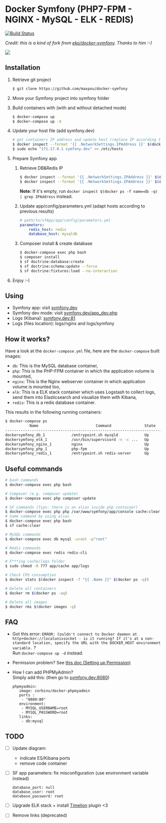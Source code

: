 # Docker Symfony (PHP7-FPM - NGINX - MySQL - ELK - REDIS)

[![Build Status](https://travis-ci.org/maxpou/docker-symfony.svg?branch=master)](https://travis-ci.org/maxpou/docker-symfony)

*Credit: this is a kind of fork from [eko/docker-symfony](https://github.com/eko/docker-symfony). Thanks to him :-)*

![](http://www.maxpou.fr/images/articles/symfony-docker/schema.png)

## Installation

1. Retrieve git project

    ```bash
    $ git clone https://github.com/maxpou/docker-symfony
    ```

2. Move your Symfony project into symfony folder
3. Build containers with (with and without detached mode)

    ```bash
    $ docker-compose up
    $ docker-compose up -d
    ```

4. Update your host file (add symfony.dev)

    ```bash
    # get containers IP address and update host (replace IP according to your configuration)
    $ docker inspect --format '{{ .NetworkSettings.IPAddress }}' $(docker ps -f name=nginx -q)
    $ sudo echo "171.17.0.1 symfony.dev" >> /etc/hosts
    ```

5. Prepare Symfony app
    1. Retrieve DB&Redis IP

        ```bash
        $ docker inspect --format '{{ .NetworkSettings.IPAddress }}' $(docker ps -f name=db -q)
        $ docker inspect --format '{{ .NetworkSettings.IPAddress }}' $(docker ps -f name=redis -q)
        ```

        **Note:** If it's empty, run `docker inspect $(docker ps -f name=db -q) | grep IPAddress` instead.

    2. Update app/config/parameters.yml (adapt hosts according to previous results)

        ```yml
        # path/to/sfApp/app/config/parameters.yml
        parameters:
            redis_host: redis
            database_host: mysqldb
        ```

    3. Composer install & create database

        ```bash
        $ docker-compose exec php bash
        $ composer install
        $ sf doctrine:database:create
        $ sf doctrine:schema:update --force
        $ sf doctrine:fixtures:load --no-interaction
        ```

6. Enjoy :-)

## Using

* Symfony app: visit [symfony.dev](http://symfony.dev)  
* Symfony dev mode: visit [symfony.dev/app_dev.php](http://symfony.dev/app_dev.php)  
* Logs (Kibana): [symfony.dev:81](http://symfony.dev:81)
* Logs (files location): logs/nginx and logs/symfony

## How it works?

Have a look at the `docker-compose.yml` file, here are the `docker-compose` built images:

* `db`: This is the MySQL database container,
* `php`: This is the PHP-FPM container in which the application volume is mounted,
* `nginx`: This is the Nginx webserver container in which application volume is mounted too,
* `elk`: This is a ELK stack container which uses Logstash to collect logs, send them into Elasticsearch and visualize them with Kibana,
* `redis`: This is a redis database container.

This results in the following running containers:

```bash
$ docker-compose ps
           Name                          Command               State              Ports            
--------------------------------------------------------------------------------------------------
dockersymfony_db_1            /entrypoint.sh mysqld            Up      0.0.0.0:3306->3306/tcp      
dockersymfony_elk_1           /usr/bin/supervisord -n -c ...   Up      0.0.0.0:81->80/tcp          
dockersymfony_nginx_1         nginx                            Up      443/tcp, 0.0.0.0:80->80/tcp
dockersymfony_php_1           php-fpm                          Up      0.0.0.0:9000->9000/tcp      
dockersymfony_redis_1         /entrypoint.sh redis-server      Up      0.0.0.0:6379->6379/tcp      
```

## Useful commands

```bash
# bash commands
$ docker-compose exec php bash

# Composer (e.g. composer update)
$ docker-compose exec php composer update

# SF commands (Tips: there is an alias inside php container)
$ docker-compose exec php php /var/www/symfony/app/console cache:clear
# Same command by using alias
$ docker-compose exec php bash
$ sf cache:clear

# MySQL commands
$ docker-compose exec db mysql -uroot -p"root"

# Redis commands
$ docker-compose exec redis redis-cli

# F***ing cache/logs folder
$ sudo chmod -R 777 app/cache app/logs

# Check CPU consumption
$ docker stats $(docker inspect -f "{{ .Name }}" $(docker ps -q))

# Delete all containers
$ docker rm $(docker ps -aq)

# Delete all images
$ docker rmi $(docker images -q)
```

## FAQ

* Got this error: `ERROR: Couldn't connect to Docker daemon at http+docker://localunixsocket - is it running?
If it's at a non-standard location, specify the URL with the DOCKER_HOST environment variable.` ?  
Run `docker-compose up -d` instead.

* Permission problem? See [this doc (Setting up Permission)](http://symfony.com/doc/current/book/installation.html#checking-symfony-application-configuration-and-setup)

* How I can add PHPMyAdmin?  
Simply add this: (then go to [symfony.dev:8080](http://symfony.dev:8080))

    ```
    phpmyadmin:
       image: corbinu/docker-phpmyadmin
       ports :
        - "8080:80"
       environment:
        - MYSQL_USERNAME=root
        - MYSQL_PASSWORD=root
       links:
        - db:mysql
    ```

## TODO

- [ ] Update diagram:
    * indicate ES/Kibana ports
    * remove code container
- [ ] SF app parameters: fix misconfiguration (use environment variable instead)

    ```
    database_port: null
    database_user: root
    database_password: root
    ```

- [ ] Upgrade ELK stack + install [Timelion](https://github.com/elastic/timelion) plugin <3
- [ ] Remove links (deprecated)
